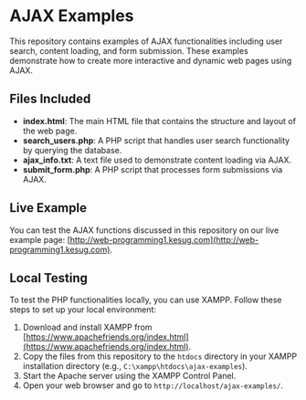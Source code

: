 # AJAX Examples

This repository contains examples of AJAX functionalities including user search, content loading, and form submission. These examples demonstrate how to create more interactive and dynamic web pages using AJAX.

## Files Included

- **index.html**: The main HTML file that contains the structure and layout of the web page.
- **search_users.php**: A PHP script that handles user search functionality by querying the database.
- **ajax_info.txt**: A text file used to demonstrate content loading via AJAX.
- **submit_form.php**: A PHP script that processes form submissions via AJAX.

## Live Example

You can test the AJAX functions discussed in this repository on our live example page: [http://web-programming1.kesug.com](http://web-programming1.kesug.com).

## Local Testing

To test the PHP functionalities locally, you can use XAMPP. Follow these steps to set up your local environment:

1. Download and install XAMPP from [https://www.apachefriends.org/index.html](https://www.apachefriends.org/index.html).
2. Copy the files from this repository to the `htdocs` directory in your XAMPP installation directory (e.g., `C:\xampp\htdocs\ajax-examples`).
3. Start the Apache server using the XAMPP Control Panel.
4. Open your web browser and go to `http://localhost/ajax-examples/`.
